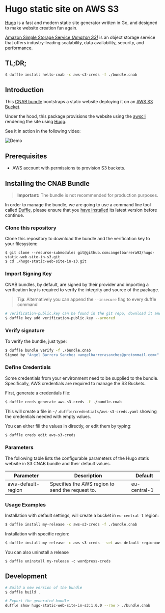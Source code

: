 # Hugo static site on AWS S3

[Hugo](https://gohugo.io) is a fast and modern static site generator written in Go, and designed to make website creation fun again.

[Amazon Simple Storage Service *(Amazon S3)*](https://aws.amazon.com/s3) is an object storage service that offers industry-leading scalability, data availability, security, and performance.

## TL;DR;

```bash
$ duffle install hello-cnab -c aws-s3-creds -f ./bundle.cnab
```

## Introduction

This [CNAB bundle](https://cnab.io) bootstraps a static website deploying it on an [AWS S3 Bucket](https://aws.amazon.com/s3).

Under the hood, this package provisions the website using the [awscli](https://aws.amazon.com/cli/) rendering the site using [Hugo](https://gohugo.io).

See it in action in the following video:

![Demo](https://raw.githubusercontent.com/angelbarrera92/hugo-static-web-site-in-s3/master/demo.svg)

## Prerequisites

* AWS account with permissions to provision S3 buckets.

## Installing the CNAB Bundle

> **Important:** The bundle is not recommended for production purposes.

In order to manage the bundle, we are going to use a command line tool called [Duffle](https://duffle.sh), please ensure that you [have installed](https://github.com/deislabs/duffle/releases) its latest version before continue.

### Clone this repository

Clone this repository to download the bundle and the verification key to your filesystem:

```
$ git clone --recurse-submodules git@github.com:angelbarrera92/hugo-static-web-site-in-s3.git
$ cd ./hugo-static-web-site-in-s3.git
```

### Import Signing Key

CNAB bundles, by default, are signed by their provider and importing a verification key is required to verify the integrity and source of the package.

> **Tip**: Alternatively you can append the `--insecure` flag to every duffle command


```bash
# verification-public.key can be found in the git repo, download it and then run:
$ duffle key add verification-public.key --armored
```

### Verify signature

To verify the bundle, just type:

```bash
$ duffle bundle verify -f ./bundle.cnab
Signed by "Angel Barrera Sanchez <angelbarrerasanchez@protonmail.com>" (5A81 FE7A A779 DE57 55EA AFAE 3512 FAD7 7C6A 475)
```

### Define Credentials

Some credentials from your environment need to be supplied to the bundle. Specifically, AWS credentials are required to manage the S3 Buckets.  

First, generate a credentials file:


```bash
$ duffle creds generate aws-s3-creds -f ./bundle.cnab
```

This will create a file in `~/.duffle/credentials/aws-s3-creds.yaml` showing the credentials needed with empty values.

You can either fill the values in directly, or edit them by typing:

```bash
$ duffle creds edit aws-s3-creds
```

### Parameters

The following table lists the configurable parameters of the Hugo statis website in S3 CNAB bundle and their default values.

| Parameter          | Description                                      | Default      |
|--------------------|--------------------------------------------------|--------------|
| aws-default-region | Specifies the AWS region to send the request to. | eu-central-1 |

### Usage Examples

Installation with default settings, will create a bucket in `eu-central-1` region:

```bash
$ duffle install my-release -c aws-s3-creds -f ./bundle.cnab
```

Installation with specific region:

```bash
$ duffle install my-release -c aws-s3-creds --set aws-default-region=us-east-1 -f ./bundle.cnab
```

You can also uninstall a release

```
$ duffle uninstall my-release -c wordpress-creds
```

## Development

```bash
# Build a new version of the bundle
$ duffle build .
```

```bash
# Export the generated bundle
duffle show hugo-static-web-site-in-s3:1.0.0 --raw > ./bundle.cnab
```
